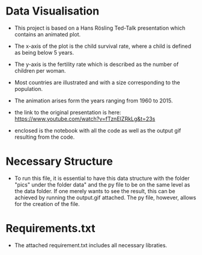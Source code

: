 # Data Visualisation
- This project is based on a Hans Rösling Ted-Talk presentation which contains an animated plot.
- The x-axis of the plot is the child survival rate, where a child is defined as being below 5 years.
- The y-axis is the fertility rate which is described as the number of children per woman.
- Most countries are illustrated and with a size corresponding to the population.
- The animation arises form the years ranging from 1960 to 2015.

- the link to the original presentation is here: https://www.youtube.com/watch?v=fTznEIZRkLg&t=23s

- enclosed is the notebook with all the code as well as the output gif resulting from the code.

# Necessary Structure 
- To run this file, it is essential to have this data structure with the folder "pics" under the folder data" and the py file to be on the same level as the data folder. If one merely wants to see the result, this can be achieved by running the output.gif attached. The py file, however, allows for the creation of the file.

# Requirements.txt
- The attached requirement.txt includes all necessary libraties.
